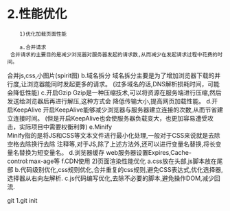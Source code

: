 # 2.性能优化

        1)优化加载页面性能
        
        a.合并请求 
     合并请求的主要目的是减少浏览器对服务器发起的请求数,从而减少在发起请求过程中花费的时间。
   合并js,css,小图片(spirit图)
   b.域名拆分
     域名拆分主要是为了增加浏览器下载的并行度,让浏览器能同时发起更多的请求。
     (过多域名的话,DNS解析损耗时间，可能会降低性能)
   c.开启Gzip
     Gzip是一种压缩技术,可以将资源在服务端进行压缩,然后发送给浏览器后再进行解压,这种方式会
   降低传输大小,提高网页加载性能。
   d.开启KeepAlive
     开启KeepAlive能够减少浏览器与服务器建立连接的次数,从而节省建立连接时间。
     (但是开启KeepAlive也会使服务器负载变大，也更加容易遭受攻击，实际项目中需要权衡利弊)
   e.Minify  
     Minify指的是将JS和CSS等文本文件进行最小化处理,一般对于CSS来说就是去除空格去除换行去除
   注释等,对于JS,除了上述方法外,还可以进行变量名替换,将长变量名替换为短变量名。
   d.浏览器缓存
     web服务器设置Expires,Cache-control:max-age等
   f.CDN使用
   2)页面渲染性能优化
   a.css放在头部,js脚本放在尾部
   b.代码级别优化,css规则优化,合并重复的css规则,避免CSS表达式,优化选择器,选择器从右向左解析.
   c.js代码编写优化,去除不必要的脚本,避免操作DOM,减少回流.

    









  git
  1.git init
